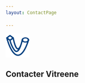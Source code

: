 ```yaml
---
layout: ContactPage

---
```

<div class="contact-header">
<img alt="" src="../assets/vitreene-logo.svg" width="64" height="64" />
<h2>Contacter Vitreene</h2>
<div>

